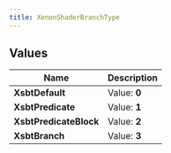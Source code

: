 ```yaml
---
title: XenonShaderBranchType
---
```


## Values

| Name | Description |
| ---- | ----------- |
| **XsbtDefault** | Value: **0** |
| **XsbtPredicate** | Value: **1** |
| **XsbtPredicateBlock** | Value: **2** |
| **XsbtBranch** | Value: **3** |

